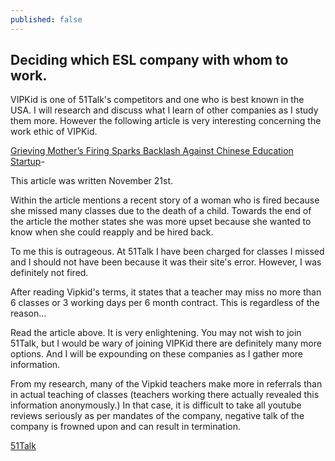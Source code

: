 ```yaml
---
published: false
---
```

## Deciding which ESL company with whom to work.

VIPKid is one of 51Talk's competitors and one who is best known in the USA. I will research and discuss what I learn of other companies as I study them more.  However the following article is very interesting concerning the work ethic of VIPKid.

[Grieving Mother’s Firing Sparks Backlash Against Chinese Education Startup](https://www.bloomberg.com/news/articles/2017-11-21/grieving-mother-s-firing-sparks-backlash-against-chinese-education-startup)-

This article was written November 21st.

Within the article mentions a recent story of a woman who is fired because she missed many classes due to the death of a child.  Towards the end of the article the mother states she  was more upset because she wanted to know when she could reapply and be hired back.

To me this is outrageous.  At 51Talk I have been charged for classes I missed and I should not have been because it was their site's error.  However, I was definitely not fired.

After reading Vipkid's terms, it states that a teacher may miss no more than 6 classes or 3 working days per 6 month contract.  This is regardless of the reason...

Read the article above. It is very enlightening.  You may not wish to join 51Talk, but I would be wary of joining VIPKid there are definitely many more options.  And I will be expounding on these companies as I gather more information.

From my research, many of the Vipkid teachers make more in referrals than in actual teaching of classes (teachers working there actually revealed this information anonymously.)  In that case, it is difficult to take all youtube reviews seriously as per mandates of the company, negative talk of the company is frowned upon and can result in termination.

[51Talk](http://www.51talk.com/na?referrer=4825373)